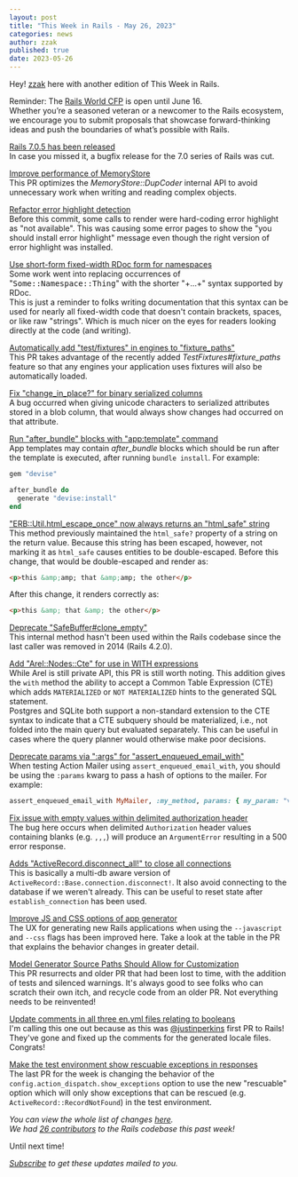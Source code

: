 ```yaml
---
layout: post
title: "This Week in Rails - May 26, 2023"
categories: news
author: zzak
published: true
date: 2023-05-26
---
```



Hey! [zzak](https://github.com/zzak) here with another edition of This Week in Rails.

Reminder: The [Rails World CFP](https://www.papercall.io/rails-world-2023) is open until June 16.  
Whether you’re a seasoned veteran or a newcomer to the Rails ecosystem, we encourage you to submit proposals that showcase forward-thinking ideas and push the boundaries of what’s possible with Rails.  

[Rails 7.0.5 has been released](https://rubyonrails.org/2023/5/25/Rails-7-0-5-has-been-released)  
In case you missed it, a bugfix release for the 7.0 series of Rails was cut.  
  

[Improve performance of MemoryStore](https://github.com/rails/rails/pull/48302)  
This PR optimizes the _MemoryStore::DupCoder_ internal API to avoid unnecessary work when writing and reading complex objects.  
  

[Refactor error highlight detection](https://github.com/rails/rails/pull/48299)  
Before this commit, some calls to render were hard-coding error highlight as "not available".  This was causing some error pages to show the "you should install error highlight" message even though the right version of error highlight was installed.  
  

[Use short-form fixed-width RDoc form for namespaces](https://github.com/rails/rails/pull/48288)  
Some work went into replacing occurrences of "<tt>Some::Namespace::Thing</tt>" with the shorter "+...+" syntax supported by RDoc.  
This is just a reminder to folks writing documentation that this syntax can be used for nearly all fixed-width code that doesn't contain brackets, spaces, or like raw "strings". Which is much nicer on the eyes for readers looking directly at the code (and writing).  
  

[Automatically add "test/fixtures" in engines to "fixture_paths"](https://github.com/rails/rails/pull/48287)  
This PR takes advantage of the recently added _TestFixtures#fixture_paths_ feature so that any engines your application uses fixtures will also be automatically loaded.  
  

[Fix "change_in_place?" for binary serialized columns](https://github.com/rails/rails/pull/48274)  
A bug occurred when giving unicode characters to serialized attributes stored in a blob column, that would always show changes had occurred on that attribute.  
  

[Run "after_bundle" blocks with "app:template" command](https://github.com/rails/rails/pull/48269)  
App templates may contain _after_bundle_ blocks which should be run after the template is executed, after running `bundle install`.  For example:
  
```ruby
gem "devise"

after_bundle do
  generate "devise:install"
end
```
  

["ERB::Util.html_escape_once" now always returns an "html_safe" string](https://github.com/rails/rails/pull/48265)  
This method previously maintained the `html_safe?` property of a string on the return value. Because this string has been escaped, however, not marking it as `html_safe` causes entities to be double-escaped.
Before this change, that would be double-escaped and render as:

```html
<p>this &amp;amp; that &amp;amp; the other</p>
```

After this change, it renders correctly as:

```html
<p>this &amp; that &amp; the other</p>
```
  

[Deprecate "SafeBuffer#clone_empty"](https://github.com/rails/rails/pull/48264)  
This internal method hasn't been used within the Rails codebase since the last caller was removed in 2014 (Rails 4.2.0).  
  

[Add "Arel::Nodes::Cte" for use in WITH expressions](https://github.com/rails/rails/pull/48261)  
While Arel is still private API, this PR is still worth noting. This addition gives the `with` method the ability to accept a Common Table Expression (CTE) which adds `MATERIALIZED` or `NOT MATERIALIZED` hints to the generated SQL statement.  
Postgres and SQLite both support a non-standard extension to the CTE syntax to indicate that a CTE subquery should be materialized, i.e., not folded into the main query but evaluated separately. This can be useful in cases where the query planner would otherwise make poor decisions.
  

[Deprecate params via ":args" for "assert_enqueued_email_with"](https://github.com/rails/rails/pull/48194)  
When testing Action Mailer using `assert_enqueued_email_with`, you should be using the `:params` kwarg to pass a hash of options to the mailer. For example:

```ruby
assert_enqueued_email_with MyMailer, :my_method, params: { my_param: "value" }
```
  

[Fix issue with empty values within delimited authorization header](https://github.com/rails/rails/pull/47910)  
The bug here occurs when delimited `Authorization` header values containing blanks (e.g. `,,,`) will produce an `ArgumentError` resulting in a 500 error response.  
  

[Adds "ActiveRecord.disconnect_all!" to close all connections](https://github.com/rails/rails/pull/47856)  
This is basically a multi-db aware version of `ActiveRecord::Base.connection.disconnect!`. It also avoid connecting to the database if we weren't already. This can be useful to reset state after `establish_connection` has been used.  
  

[Improve JS and CSS options of app generator](https://github.com/rails/rails/pull/47689)  
The UX for generating new Rails applications when using the `--javascript` and `--css` flags has been improved here. Take a look at the table in the PR that explains the behavior changes in greater detail.  
  

[Model Generator Source Paths Should Allow for Customization](https://github.com/rails/rails/pull/47181)  
This PR resurrects and older PR that had been lost to time, with the addition of tests and silenced warnings. It's always good to see folks who can scratch their own itch, and recycle code from an older PR. Not everything needs to be reinvented!  
  

[Update comments in all three en.yml files relating to booleans](https://github.com/rails/rails/pull/46476)  
I'm calling this one out because as this was [@justinperkins](https://github.com/justinperkins) first PR to Rails! They've gone and fixed up the comments for the generated locale files. Congrats!  
  

[Make the test environment show rescuable exceptions in responses](https://github.com/rails/rails/pull/45867)  
The last PR for the week is changing the behavior of the `config.action_dispatch.show_exceptions` option to use the new "rescuable" option which will only show exceptions that can be rescued (e.g. `ActiveRecord::RecordNotFound`) in the test environment.  
  


_You can view the whole list of changes [here](https://github.com/rails/rails/compare/@%7B2023-05-19%7D...main@%7B2023-05-26%7D)._  
_We had [26 contributors](https://contributors.rubyonrails.org/contributors/in-time-window/20230519-20230526) to the Rails codebase this past week!_

Until next time!  

_[Subscribe](https://world.hey.com/this.week.in.rails) to get these updates mailed to you._
